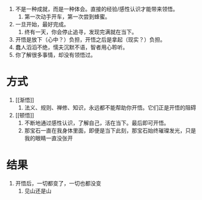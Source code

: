 1. 不是一种成就，而是一种体会。直接的经验/感性认识才能带来领悟。
	1. 第一次动手开车，第一次尝到蜂蜜。
2. 一旦开始，最好完成。
	1. 终有一天，你会停止追寻，发现完满就在当下。
3. 开悟是放下（心中？）负担，开悟之后是拿起（现实？）负担。
4. 蠢人滔滔不绝，懦夫沉默不语，智者用心聆听。
5. 你了解很多事情，却没有领悟过。

# 方式
1. [[渐悟]] 
	1. 法义、规则、禅修、知识，永远都不能帮助你开悟。它们正是开悟的阻碍
2. [[顿悟]] 
	1. 不断地通过感性认识，了解自己，活在当下。最后即可开悟。
	2. 那宝石一直在我身体里面，即便是当下此刻，那宝石始终璀璨发光，只是我的眼睛一直没张开

# 结果
1. 开悟后，一切都变了，一切也都没变
	1. 见山还是山